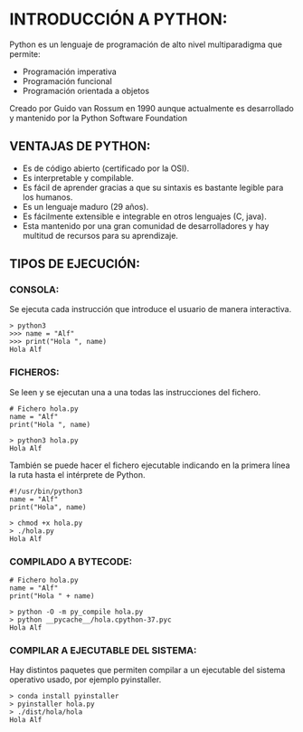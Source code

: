 # INTRODUCCIÓN A PYTHON:

Python es un lenguaje de programación de alto nivel multiparadigma que permite:
* Programación imperativa
* Programación funcional
* Programación orientada a objetos

Creado por Guido van Rossum en 1990 aunque actualmente es desarrollado y mantenido por la Python Software Foundation

## VENTAJAS DE PYTHON:

* Es de código abierto (certificado por la OSI).
* Es interpretable y compilable.
* Es fácil de aprender gracias a que su sintaxis es bastante legible para los humanos.
* Es un lenguaje maduro (29 años).
* Es fácilmente extensible e integrable en otros lenguajes (C, java).
* Esta mantenido por una gran comunidad de desarrolladores y hay multitud de recursos para su aprendizaje.

## TIPOS DE EJECUCIÓN:

### CONSOLA:

Se ejecuta cada instrucción que introduce el usuario de manera interactiva.

    > python3
    >>> name = "Alf"
    >>> print("Hola ", name)
    Hola Alf

### FICHEROS:

Se leen y se ejecutan una a una todas las instrucciones del fichero.

    # Fichero hola.py
    name = "Alf"
    print("Hola ", name)

    > python3 hola.py
    Hola Alf

También se puede hacer el fichero ejecutable indicando en la primera línea la ruta hasta el intérprete de Python.

    #!/usr/bin/python3
    name = "Alf"
    print("Hola", name)

    > chmod +x hola.py
    > ./hola.py
    Hola Alf

### COMPILADO A BYTECODE:

    # Fichero hola.py
    name = "Alf"
    print("Hola " + name)

    > python -O -m py_compile hola.py
    > python __pycache__/hola.cpython-37.pyc
    Hola Alf

### COMPILAR A EJECUTABLE DEL SISTEMA:

Hay distintos paquetes que permiten compilar a un ejecutable del sistema operativo usado, por ejemplo pyinstaller.

    > conda install pyinstaller
    > pyinstaller hola.py
    > ./dist/hola/hola
    Hola Alf

